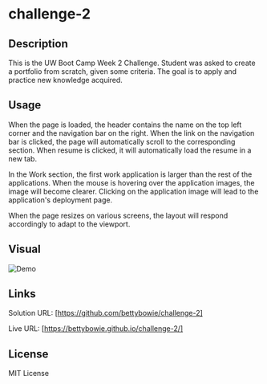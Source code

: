 # challenge-2

## Description

This is the UW Boot Camp Week 2 Challenge. Student was asked to create a portfolio from scratch, given some criteria. The goal is to apply and practice new knowledge acquired.

## Usage

When the page is loaded, the header contains the name on the top left corner and the navigation bar on the right. When the link on the navigation bar is clicked, the page will automatically scroll to the corresponding section. When resume is clicked, it will automatically load the resume in a new tab.

In the Work section, the first work application is larger than the rest of the applications. When the mouse is hovering over the application images, the image will become clearer. Clicking on the application image will lead to the application's deployment page. 

When the page resizes on various screens, the layout will respond accordingly to adapt to the viewport.

## Visual

![Demo](Betty's%20Portfolio.gif)

## Links

Solution URL: [https://github.com/bettybowie/challenge-2]  

Live URL: [https://bettybowie.github.io/challenge-2/]

## License

MIT License